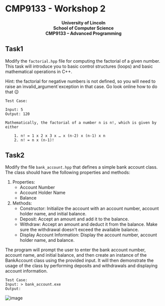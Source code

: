 # CMP9133 - Workshop 2


#### <div align="center">    University of Lincoln</br> School of Computer Science </br> CMP9133 – Advanced Programming</br> </div>


## Task1
Modify the `factorial.hpp` file for computing the factorial of a given number.
This task will introduce you to basic control structures (loops) and basic mathematical operations in C++.

Hint: the factorial for negative numbers is not defined, so you will need to raise an ìnvalid_argument`exception in that case. Go look online how to do that 😉

```text
Test Case:

Input: 5
Output: 120

Mathematically, the factorial of a number n is n!, which is given by either

    1. n! = 1 x 2 x 3 x … x (n-2) x (n-1) x n
    2. n! = n x (n-1)!
```

## Task2

Modify the file `bank_account.hpp` that defines a simple bank account class. The class should have the following properties and methods:
    
1. Properties:
    - Account Number
    - Account Holder Name
    - Balance 
2. Methods:
    - Constructor: Initialize the account with an account number, account holder name, and initial balance.
    - Deposit: Accept an amount and add it to the balance.
    - Withdraw: Accept an amount and deduct it from the balance. Make sure the withdrawal doesn't exceed the available balance.
    - Display Account Information: Display the account number, account holder name, and balance. 

The program will prompt the user to enter the bank account number, account name, and initial balance, and then create an instance of the BankAccount class using the provided input. It will then demonstrate the usage of the class by performing deposits and withdrawals and displaying account information.


```
Test Case:
Input: > bank_account.exe 
Output:
```
![image](https://github.com/user-attachments/assets/27a0630a-bd90-403c-b656-7a2adb872b4d)

